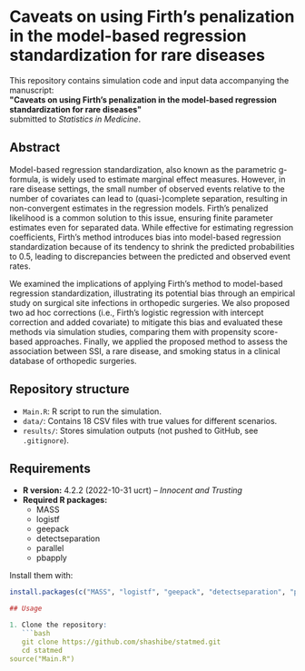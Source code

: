 # Caveats on using Firth’s penalization in the model-based regression standardization for rare diseases

This repository contains simulation code and input data accompanying the manuscript:  
**"Caveats on using Firth’s penalization in the model-based regression standardization for rare diseases"**  
submitted to *Statistics in Medicine*.

## Abstract

Model-based regression standardization, also known as the parametric g-formula, is widely used to estimate
marginal effect measures. However, in rare disease settings, the small number of observed events relative to
the number of covariates can lead to (quasi-)complete separation, resulting in non-convergent estimates in the
regression models. Firth’s penalized likelihood is a common solution to this issue, ensuring finite parameter
estimates even for separated data. While effective for estimating regression coefficients, Firth’s method introduces
bias into model-based regression standardization because of its tendency to shrink the predicted probabilities
to 0.5, leading to discrepancies between the predicted and observed event rates.  

We examined the implications
of applying Firth’s method to model-based regression standardization, illustrating its potential bias through an
empirical study on surgical site infections in orthopedic surgeries. We also proposed two ad hoc corrections (i.e.,
Firth’s logistic regression with intercept correction and added covariate) to mitigate this bias and evaluated these
methods via simulation studies, comparing them with propensity score-based approaches. Finally, we applied the
proposed method to assess the association between SSI, a rare disease, and smoking status in a clinical database of
orthopedic surgeries.

## Repository structure

- `Main.R`: R script to run the simulation.
- `data/`: Contains 18 CSV files with true values for different scenarios.
- `results/`: Stores simulation outputs (not pushed to GitHub, see `.gitignore`).

## Requirements

- **R version:** 4.2.2 (2022-10-31 ucrt) – *Innocent and Trusting*
- **Required R packages:**
  - MASS  
  - logistf  
  - geepack  
  - detectseparation  
  - parallel  
  - pbapply  

Install them with:
```r
install.packages(c("MASS", "logistf", "geepack", "detectseparation", "parallel", "pbapply"))

## Usage

1. Clone the repository:
   ```bash
   git clone https://github.com/shashibe/statmed.git
   cd statmed
source("Main.R")
